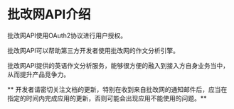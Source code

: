 # 批改网API介绍

批改网API使用OAuth2协议进行用户授权。

批改网API可以帮助第三方开发者使用批改网的作文分析引擎。

批改网API提供的英语作文分析服务，能够很方便的融入到接入方自身业务当中，从而提升产品竞争力。


** 开发者请密切关注文档的更新，特别在收到来自批改网的通知邮件后，应当在指定的时间内完成应用的更新，否则可能会出现应用不能使用的问题。**
